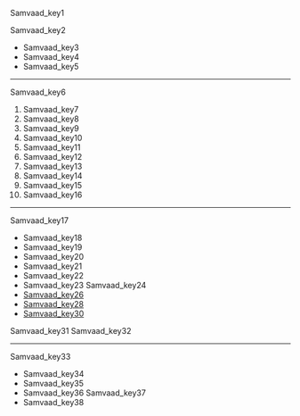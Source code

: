 Samvaad_key1


Samvaad_key2
* Samvaad_key3
* Samvaad_key4
* Samvaad_key5
---

Samvaad_key6
1. Samvaad_key7
2. Samvaad_key8
3. Samvaad_key9
4. Samvaad_key10
5. Samvaad_key11
8. Samvaad_key12
9. Samvaad_key13
10. Samvaad_key14
11. Samvaad_key15
12. Samvaad_key16
----

Samvaad_key17
* Samvaad_key18
* Samvaad_key19
* Samvaad_key20
* Samvaad_key21
* Samvaad_key22
* Samvaad_key23
Samvaad_key24
* [Samvaad_key26](https://www.verywellmind.com/what-is-peer-pressure-22246)
* [Samvaad_key28](https://kidshelpline.com.au/teens/issues/peer-pressure-and-fitting)
* [Samvaad_key30](http://www.safeteens.org/relationships/peer-pressure/)

Samvaad_key31
Samvaad_key32


----


Samvaad_key33
* Samvaad_key34
* Samvaad_key35
* Samvaad_key36
Samvaad_key37
* Samvaad_key38
